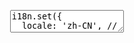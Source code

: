 <pre class="layui-code" lay-options="{style: 'height: 525px;', layout: ['code'], tools: []}">
  <textarea>
i18n.set({
  locale: 'zh-CN', // 设置语言环境
  messages: { // 语言包
    'zh-CN': { // 简体中文语言包（内置）
      code: {
        copy: '复制代码',
        copied: '已复制',
        copyError: '复制失败',
        maximize: '最大化显示',
        restore: '还原显示',
        preview: '在新窗口预览'
      },
      colorpicker: {
        clear: '清除',
        confirm: '确定'
      },
      dropdown: {
        noData: '暂无数据'
      },
      flow: {
        loadMore: '加载更多',
        noMore: '没有更多了'
      },
      form: {
        select: {
          noData: '暂无数据',
          noMatch: '无匹配数据',
          placeholder: '请选择'
        },
        validateMessages: {
          required: '必填项不能为空',
          phone: '手机号格式不正确',
          email: '邮箱格式不正确',
          url: '链接格式不正确',
          number: '只能填写数字',
          date: '日期格式不正确',
          identity: '身份证号格式不正确'
        },
        verifyErrorPromptTitle: '提示'
      },
      laydate: {
        months: ['一', '二', '三', '四', '五', '六', '七', '八', '九', '十', '十一', '十二'],
        weeks: ['日', '一', '二', '三', '四', '五', '六'],
        time: ['时', '分', '秒'],
        selectDate: '选择日期',
        selectTime: '选择时间',
        startTime: '开始时间',
        endTime: '结束时间',
        tools: {
          confirm: '确定',
          clear: '清空',
          now: '现在',
          reset: '重置'
        },
        rangeOrderPrompt: '结束时间不能早于开始时间\n请重新选择',
        invalidDatePrompt: '不在有效日期或时间范围内\n',
        formatErrorPrompt: '日期格式不合法\n必须遵循：\n{format}\n',
        autoResetPrompt: '已自动重置',
        preview: '当前选中的结果'
      },
      layer: {
        confirm: '确定',
        cancel: '取消',
        defaultTitle: '信息',
        prompt: {
          InputLengthPrompt: '最多输入 {length} 个字符'
        },
        photos: {
          noData: '没有图片',
          tools:{
            rotate: '旋转',
            scaleX: '水平变换',
            zoomIn: '放大',
            zoomOut: '缩小',
            reset: '还原',
            close: '关闭'
          },
          viewPicture: '查看原图',
          urlError: {
            prompt: '当前图片地址异常，\n是否继续查看下一张？',
            confirm: '下一张',
            cancel: '不看了'
          }
        }
      },
      laypage: {
        prev: '上一页',
        next: '下一页',
        first: '首页',
        last: '尾页',
        total: '共 {total} 条',
        pagesize: '条/页',
        goto: '到第',
        page: '页',
        confirm: '确定'
      },
      table: {
        sort: {
          asc: '升序',
          desc: '降序'
        },
        noData: '无数据',
        tools:{
          filter: {
            title: '筛选列'
          },
          export: {
            title: '导出',
            noDataPrompt: '当前表格无数据',
            compatPrompt: '导出功能不支持 IE，请用 Chrome 等高级浏览器导出',
            csvText : '导出 CSV 文件'
          },
          print: {
            title: '打印',
            noDataPrompt: '当前表格无数据'
          }
        },
        dataFormatError: '返回的数据不符合规范，正确的成功状态码应为："{statusName}": {statusCode}',
        xhrError: '请求异常，错误提示：{msg}'
      },
      transfer: {
        noData: '无数据',
        noMatch: '无匹配数据',
        title: ['列表一', '列表二'],
        searchPlaceholder: '关键词搜索'
      },
      tree: {
        defaultNodeName: '未命名',
        noData: '无数据',
        deleteNodePrompt: '确认删除"{name}"节点吗？'
      },
      upload: {
        fileType: {
          file: '文件',
          image: '图片',
          video: '视频',
          audio: '音频'
        },
        validateMessages: {
          fileExtensionError: '选择的{fileType}中包含不支持的格式',
          filesOverLengthLimit: '同时最多只能上传: {length} 个文件',
          currentFilesLength: '您当前已经选择了: {length} 个文件',
          fileOverSizeLimit: '文件大小不能超过 {size}'
        },
        chooseText: '{length} 个文件'
      },
      util: {
        timeAgo: {
          days: '{days} 天前',
          hours: '{hours} 小时前',
          minutes: '{minutes} 分钟前',
          future: '未来',
          justNow: '刚刚'
        },
        toDateString: {
          meridiem: function(hours, minutes){
            var hm = hours * 100 + minutes;
            if (hm < 600) {
              return '凌晨';
            } else if (hm < 900) {
              return '早上';
            } else if (hm < 1100) {
              return '上午';
            } else if (hm < 1300) {
              return '中午';
            } else if (hm < 1800) {
              return '下午';
            }
            return '晚上';
          }
        }
      }
    }
  }
});
  </textarea>
</pre>
